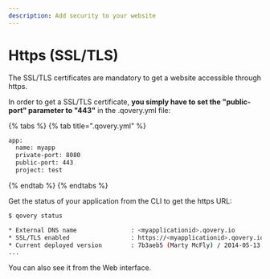 ```yaml
---
description: Add security to your website
---
```


# Https \(SSL/TLS\)

The SSL/TLS certificates are mandatory to get a website accessible through https.

In order to get a SSL/TLS certificate, **you simply have to set the "public-port" parameter to "443"** in the .qovery.yml file:

{% tabs %}
{% tab title=".qovery.yml" %}
```bash
app:
  name: myapp
  private-port: 8080
  public-port: 443
  project: test
```
{% endtab %}
{% endtabs %}

Get the status of your application from the CLI to get the https URL:

```bash
$ qovery status

* External DNS name               : <myapplicationid>.qovery.io
* SSL/TLS enabled                 : https://<myapplicationid>.qovery.io
* Current deployed version        : 7b3aeb5 (Marty McFly) / 2014-05-13 02:56
...
```

You can also see it from the Web interface.

